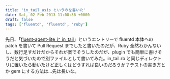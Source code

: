 ```yaml
---
title: 'in_tail_asis というのを書いた'
date: Sat, 02 Feb 2013 11:08:36 +0000
draft: false
tags: ['fluentd', 'fluentd', 'ruby']
---
```


先日、「[fluent-agent-lite と in\_tail](/2013/01/fluent-agent-lite-と-in_tail/)」というエントリーで fluentd 本体への patch を書いて Pull Request までしたと書いたのだが、Ruby 全然わかんないし、数行足すだけだからそれが楽でそうしたのだが、plugin でも簡単に書けそうだと気づいたので別ファイルとして書いてみた。in\_tail.rb と同じディレクトリに置いたら動いたけど正しくはどうすれば良いのだろうか？テストの書き方とか gem にする方法は...先は長いな。